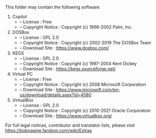 ﻿This folder may contain the following software:

1. Copilot
   - – License : Free
   - – Copyright Notice : Copyright (c) 1998-2002 Palm, Inc.
2. DOSBox
   - – License : GPL 2.0
   - – Copyright Notice : Copyright (c) 2002-2019 The DOSBox Team
   - – Download Site : https://www.dosbox.com/
3. KEGS
   - – License : GPL 2.0
   - – Copyright Notice : Copyright (c) 1997-2004 Kent Dickey
   - – Download Site : https://kegs.sourceforge.net/
4. Virtual PC
   - – License : Free
   - – Copyright Notice : Copyright (c) 2008 Microsoft Corporation
   - – Download Site : https://www.microsoft.com/en-us/download/details.aspx?id=4580
5. VirtualBox
   - – License : GPL 2.0
   - – Copyright Notice : Copyright (c) 2010-2021 Oracle Corporation
   - – Download Site : https://www.virtualbox.org/

For full legal notices, contributor and translator lists, please visit https://bobsgame.fandom.com/wiki/Extras
